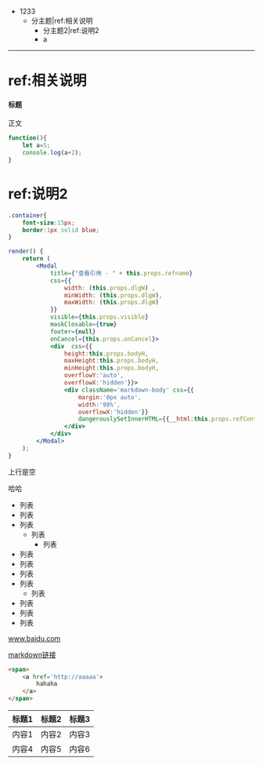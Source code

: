 - 1233
	- 分主题|ref:相关说明
		- 分主题2|ref:说明2
		- a



	

***

# ref:相关说明
#### 标题
正文

```js
function(){
	let a=5;
	console.log(a+2);
}
```

# ref:说明2
```css
.container{
	font-size:15px;
	border:1px solid blue;
}
```

```jsx
render() {
    return (
        <Modal
            title={"查看引用 - " + this.props.refname}
            css={{
                width: (this.props.dlgW) ,
                minWidth: (this.props.dlgW),
                maxWidth: (this.props.dlgW)
            }}
            visible={this.props.visible}
            maskClosable={true}
            footer={null}
            onCancel={this.props.onCancel}>
            <div  css={{
                height:this.props.bodyH,
                maxHeight:this.props.bodyH,
                minHeight:this.props.bodyH,
                overflowY:'auto',
                overflowX:'hidden'}}>
                <div className='markdown-body' css={{
                    margin:'0px auto',
                    width:'98%',
                    overflowX:'hidden'}}
                    dangerouslySetInnerHTML={{__html:this.props.refCont}}>
                </div>
            </div>
        </Modal>
    );
}
```

上行是空

哈哈

- 列表
- 列表
- 列表
	- 列表
		- 列表
- 列表
- 列表
- 列表
- 列表
	- 列表
- 列表
- 列表
- 列表

www.baidu.com

[markdown链接](www.sina.com)

```html
<span>
	<a href='http://aaaaa'>
		hahaha
	</a>
</span>

```


|标题1|标题2|标题3|
|-|-|-|
|内容1|内容2|内容3|
|内容4|内容5|内容6|